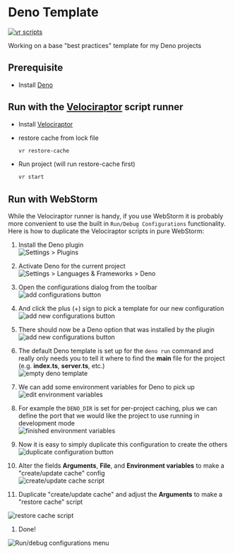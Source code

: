 # Deno Template

[![vr scripts](https://badges.velociraptor.run/flat.svg)](https://velociraptor.run)

Working on a base "best practices" template for my Deno projects

## Prerequisite

- Install [Deno][1]

## Run with the [Velociraptor][2] script runner

- Install [Velociraptor][2]
- restore cache from lock file

    ```bash
    vr restore-cache
    ```

- Run project (will run restore-cache first)

    ```bash
    vr start
    ```

## Run with WebStorm

While the Velociraptor runner is handy, if you use WebStorm it is probably more convenient
to use the built in `Run/Debug Configurations` functionality. Here is how to duplicate the
Velociraptor scripts in pure WebStorm:

1. Install the Deno plugin<br />
![Settings > Plugins](./docs/00_install-plugin.png)

1. Activate Deno for the current project<br />
![Settings > Languages & Frameworks > Deno](./docs/01_activate-deno.png)

1. Open the configurations dialog from the toolbar<br />
![add configurations button](./docs/02_add-configuration.png)

1. And click the plus (+) sign to pick a template for our new configuration<br />
![add new configurations button](./docs/03_add-new.png)

1. There should now be a Deno option that was installed by the plugin<br />
![add new configurations button](./docs/04_deno-option.png)

1. The default Deno template is set up for the ```deno run``` command and really only needs
you to tell it where to find the **main** file for the project (e.g. **index.ts**,
**server.ts**, etc.)<br />
![empty deno template](./docs/05_empty-template.png)

1. We can add some environment variables for Deno to pick up<br />
![edit environment variables](./docs/06_environment-variables.png)

1. For example the `DENO_DIR` is set for per-project caching, plus we can define the port that
 we would like the project to use running in development mode<br />
![finished environment variables](./docs/07_envvar-done.png)

1. Now it is easy to simply duplicate this configuration to create the others<br />
![duplicate configuration button](./docs/08_duplicate-config.png)

1. Alter the fields **Arguments**, **File**, and **Environment variables** to make a "create/update cache" config<br />
![create/update cache script](./docs/09_upsert-cache.png)

1. Duplicate "create/update cache" and adjust the **Arguments** to make a "restore cache" script

![restore cache script](./docs/10_restore-cache.png)

1. Done!

![Run/debug configurations menu](./docs/11_final.png)



[1]: <https://deno.land/#installation> "Deno Homepage"
[2]: <https://velociraptor.run/> "Velociraptor Script Runner"
